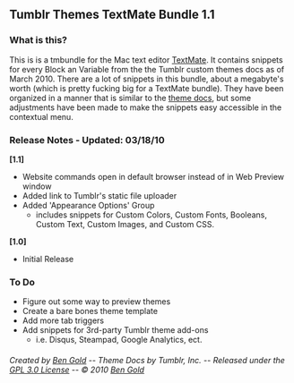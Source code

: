 Tumblr Themes TextMate Bundle 1.1
---------------------------------

### What is this? ###

This is is a tmbundle for the Mac text editor [TextMate](http://macromates.com/). It contains snippets for every Block an Variable from the the Tumblr custom themes docs as of March 2010. There are a lot of snippets in this bundle, about a megabyte's worth (which is pretty fucking big for a TextMate bundle). They have been organized in a manner that is similar to the [theme docs](http://www.tumblr.com/docs/en/custom_themes), but some adjustments have been made to make the snippets easy accessible in the contextual menu.


### Release Notes - Updated: 03/18/10 ###

__[1.1]__

* Website commands open in default browser instead of in Web Preview window
* Added link to Tumblr's static file uploader
* Added 'Appearance Options' Group
	* includes snippets for Custom Colors, Custom Fonts, Booleans, Custom Text, Custom Images, and Custom CSS.

__[1.0]__

* Initial Release


### To Do ###

* Figure out some way to preview themes
* Create a bare bones theme template
* Add more tab triggers
* Add snippets for 3rd-party Tumblr theme add-ons
	* i.e. Disqus, Steampad, Google Analytics, ect.


###### Created by [Ben Gold](http://bengold.info) -- Theme Docs by Tumblr, Inc. -- Released under the [GPL 3.0 License](http://creativecommons.org/licenses/GPL/2.0/) -- © 2010 [Ben Gold](mailto:ben@bengold.tv) ######